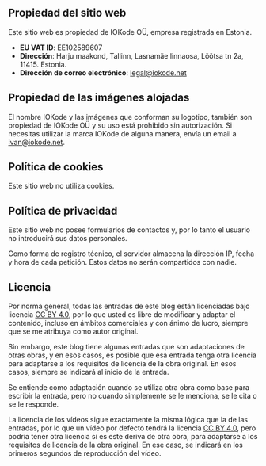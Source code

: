 ## Propiedad del sitio web

Este sitio web es propiedad de IOKode OÜ, empresa registrada en Estonia.
- **EU VAT ID**: EE102589607
- **Dirección**: Harju maakond, Tallinn, Lasnamäe linnaosa, Lõõtsa tn 2a, 11415. Estonia.
- **Dirección de correo electrónico**: <legal@iokode.net>

## Propiedad de las imágenes alojadas

El nombre IOKode y las imágenes que conforman su logotipo, también
son propiedad de IOKode OÜ y su uso está prohibido sin autorización.
Si necesitas utilizar la marca IOKode de alguna manera, envía un email a <ivan@iokode.net>.

## Política de cookies
Este sitio web no utiliza cookies.

## Política de privacidad
Este sitio web no posee formularios de contactos y, por lo tanto el usuario no introducirá
sus datos personales.

Como forma de registro técnico, el servidor almacena la dirección IP,
fecha y hora de cada petición. Estos datos no serán compartidos con nadie.

## Licencia
Por norma general, todas las entradas de este blog están licenciadas bajo licencia
[CC BY 4.0](https://creativecommons.org/licenses/by/4.0/), por lo que usted es libre
de modificar y adaptar el contenido, incluso en ámbitos comerciales y con ánimo de lucro,
siempre que se me atribuya como autor original.

Sin embargo, este blog tiene algunas entradas que son adaptaciones de otras obras,
y en esos casos, es posible que esa entrada tenga otra licencia para adaptarse a
los requisitos de licencia de la obra original. En esos casos, siempre se indicará
al inicio de la entrada.

Se entiende como adaptación cuando se utiliza otra obra como base para escribir
la entrada, pero no cuando simplemente se le menciona, se le cita o se le responde.

La licencia de los vídeos sigue exactamente la misma lógica que la de las entradas,
por lo que un vídeo por defecto tendrá la licencia [CC BY 4.0](https://creativecommons.org/licenses/by/4.0/),
pero podría tener otra licencia si es este deriva de otra obra, para adaptarse
a los requisitos de licencia de la obra original. En ese caso, se indicará en
los primeros segundos de reproducción del vídeo.
